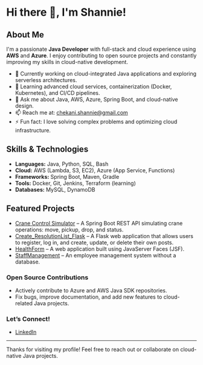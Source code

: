 # Hi there 👋, I'm Shannie!

## About Me
I'm a passionate **Java Developer** with full-stack and cloud experience using **AWS** and **Azure**. I enjoy contributing to open source projects and constantly improving my skills in cloud-native development.

- 🔭 Currently working on cloud-integrated Java applications and exploring serverless architectures.
- 🌱 Learning advanced cloud services, containerization (Docker, Kubernetes), and CI/CD pipelines.
- 💬 Ask me about Java, AWS, Azure, Spring Boot, and cloud-native design.
- 📫 Reach me at: chekani.shannie@gmail.com
- ⚡ Fun fact: I love solving complex problems and optimizing cloud infrastructure.

## Skills & Technologies
- **Languages:** Java, Python, SQL, Bash
- **Cloud:** AWS (Lambda, S3, EC2), Azure (App Service, Functions)
- **Frameworks:** Spring Boot, Maven, Gradle
- **Tools:** Docker, Git, Jenkins, Terraform (learning)
- **Databases:** MySQL, DynamoDB

## Featured Projects
- [Crane Control Simulator](https://github.com/ShannieCh/crane-control-simulator) – A Spring Boot REST API simulating crane operations: move, pickup, drop, and status.
- [Create_ResolutionList_Flask](https://github.com/ShannieCh/Create_ResolutionList_Flask) – A Flask web application that allows users to register, log in, and create, update, or delete their own posts.
- [HealthForm](https://github.com/ShannieCh/HealthForm) – A web application built using JavaServer Faces (JSF).
- [StaffManagement](https://github.com/ShannieCh/StaffManagement) – An employee management system without a database.

### Open Source Contributions
- Actively contribute to Azure and AWS Java SDK repositories.
- Fix bugs, improve documentation, and add new features to cloud-related Java projects.

### Let’s Connect!
- [LinkedIn](https://www.linkedin.com/in/shannie-chekani/)

---

Thanks for visiting my profile! Feel free to reach out or collaborate on cloud-native Java projects.

